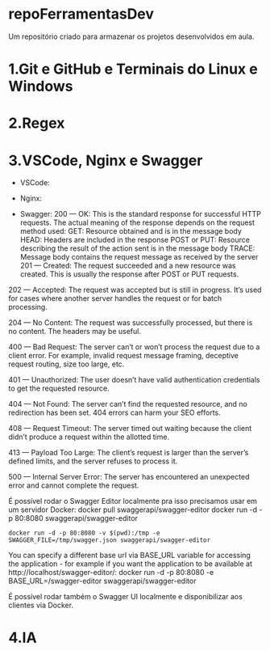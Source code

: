 # repoFerramentasDev
Um repositório criado para armazenar os projetos desenvolvidos em aula.

# 1.Git e GitHub e Terminais do Linux e Windows

# 2.Regex

# 3.VSCode, Nginx e Swagger
  - VSCode:

  - Nginx:

  - Swagger:
  200 — OK: This is the standard response for successful HTTP requests. The actual meaning of the response depends on the request method used:
    GET: Resource obtained and is in the message body
    HEAD: Headers are included in the response
    POST or PUT: Resource describing the result of the action sent is in the message body
    TRACE: Message body contains the request message as received by the server
    201 — Created: The request succeeded and a new resource was created. This is usually the response after POST or PUT requests. 

  202 — Accepted: The request was accepted but is still in progress. It’s used for cases where another server handles the request or for batch processing. 

  204 — No Content: The request was successfully processed, but there is no content. The headers may be useful. 

  400 — Bad Request: The server can’t or won’t process the request due to a client error. For example, invalid request message framing, deceptive request routing, size too large, etc.

  401 — Unauthorized: The user doesn’t have valid authentication credentials to get the requested resource.

  404 — Not Found: The server can’t find the requested resource, and no redirection has been set. 404 errors can harm your SEO efforts.

  408 — Request Timeout: The server timed out waiting because the client didn’t produce a request within the allotted time.

  413 — Payload Too Large: The client’s request is larger than the server’s defined limits, and the server refuses to process it.

  500 — Internal Server Error: The server has encountered an unexpected error and cannot complete the request.

  É possível rodar o Swagger Editor localmente pra isso precisamos usar em um servidor Docker:
    docker pull swaggerapi/swagger-editor
    docker run -d -p 80:8080 swaggerapi/swagger-editor

    docker run -d -p 80:8080 -v $(pwd):/tmp -e SWAGGER_FILE=/tmp/swagger.json swaggerapi/swagger-editor

  You can specify a different base url via BASE_URL variable for accessing the application - for example if you want the application to be available at http://localhost/swagger-editor/:
    docker run -d -p 80:8080 -e BASE_URL=/swagger-editor swaggerapi/swagger-editor

  É possível rodar também o Swagger UI localmente e disponibilizar aos clientes via Docker.

# 4.IA